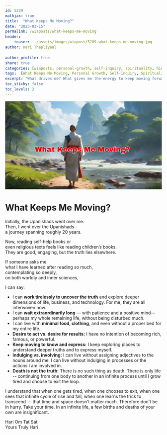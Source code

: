 ```yaml
---       
id: 5289
mathjax: true        
title:  "What Keeps Me Moving?"        
date: "2025-03-15"        
permalink: /wiaposts/what-keeps-me-moving
header:        
    teaser: ../assets/images/wiapost/5289-what-keeps-me-moving.jpg               
author: Hari Thapliyaal        

author_profile: true        
share: true
categories: [wiaposts, personal-growth, self-inquiry, spirituality, hinduism, motivation]
tags:  [What Keeps Me Moving, Personal Growth, Self-Inquiry, Spirituality, Hinduism, Motivation]
excerpt: "What drives me? What gives me the energy to keep moving forward? In this article, I share what keeps me moving."
toc_sticky: false
toc_levels: 2
---
```


![What Keeps Me Moving](../assets/images/wiapost/5289-what-keeps-me-moving.jpg)

# What Keeps Me Moving?  

Initially, the Upanishads went over me.  
Then, I went over the Upanishads -  
a journey spanning roughly 20 years.  

Now, reading self-help books or    
even religious texts feels like reading children’s books.  
They are good, engaging, but the truth lies elsewhere.  

If someone asks me   
what I have learned after reading so much,  
contemplating so deeply,  
on both worldly and inner sciences,  

I can say:  

- I can **work tirelessly to uncover the truth** and explore deeper dimensions of life, business, and technology. For me, they are all interwoven now.  
- I can **wait extraordinarily long** — with patience and a positive mind—perhaps my whole remaining life, without being disturbed much.  
- I can live with **minimal food, clothing**, and even without a proper bed for my entire life.  
- **Desire to act vs. desire for results:** I have no intention of becoming rich, famous, or powerful.  
- **Keep moving to know and express:** I keep exploring places to understand deeper truths and to express myself.  
- **Indulging vs. involving:** I can live without assigning adjectives to the nouns around me. I can live without indulging in processes or the actions I am involved in.  
- **Death is not the truth:** There is no such thing as death. There is only life -- continuing from one body to another in an infinite process until I grow tired and choose to exit the loop.  


I understand that when one gets tired, when one chooses to exit, when one sees that infinite cycle of rise and fall, when one learns the trick to transcend — that time and space doesn’t matter much. Therefore don't be in hurry. Take your time.  In an infinite life, a few births and deaths of your own are insignificant.  


Hari Om Tat Sat   
Yours Truly Hari  
